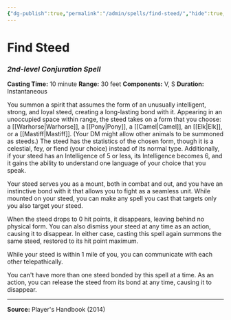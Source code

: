 ```yaml
---
{"dg-publish":true,"permalink":"/admin/spells/find-steed/","hide":true,"updated":"2025-08-05T19:49:54.534+01:00"}
---
```


# Find Steed
### *2nd-level Conjuration Spell*
**Casting Time:** 10 minute
**Range:** 30 feet
**Components:** V, S
**Duration:** Instantaneous

You summon a spirit that assumes the form of an unusually intelligent, strong, and loyal steed, creating a long-lasting bond with it. Appearing in an unoccupied space within range, the steed takes on a form that you choose: a [[Warhorse\|Warhorse]], a [[Pony\|Pony]], a [[Camel\|Camel]], an [[Elk\|Elk]], or a [[Mastiff\|Mastiff]]. (Your DM might allow other animals to be summoned as steeds.) The steed has the statistics of the chosen form, though it is a celestial, fey, or fiend (your choice) instead of its normal type. Additionally, if your steed has an Intelligence of 5 or less, its Intelligence becomes 6, and it gains the ability to understand one language of your choice that you speak.

Your steed serves you as a mount, both in combat and out, and you have an instinctive bond with it that allows you to fight as a seamless unit. While mounted on your steed, you can make any spell you cast that targets only you also target your steed.

When the steed drops to 0 hit points, it disappears, leaving behind no physical form. You can also dismiss your steed at any time as an action, causing it to disappear. In either case, casting this spell again summons the same steed, restored to its hit point maximum.

While your steed is within 1 mile of you, you can communicate with each other telepathically.

You can't have more than one steed bonded by this spell at a time. As an action, you can release the steed from its bond at any time, causing it to disappear.

---
**Source:** Player's Handbook (2014)